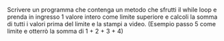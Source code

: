 Scrivere un programma che contenga un metodo che sfrutti il while loop e prenda in ingresso 1 valore intero come limite superiore e calcoli la somma di tutti i valori prima del limite e la stampi a video.
(Esempio passo 5 come limite e otterrò la somma di 1 + 2 + 3 + 4)
